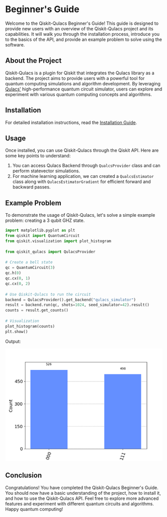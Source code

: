 # Beginner's Guide

Welcome to the Qiskit-Qulacs Beginner's Guide! This guide is designed to provide new users with an overview of the Qiskit-Qulacs project and its capabilities. It will walk you through the installation process, introduce you to the basics of the API, and provide an example problem to solve using the software.

## About the Project

Qiskit-Qulacs is a plugin for Qiskit that integrates the Qulacs library as a backend. The project aims to provide users with a powerful tool for quantum computing simulations and algorithm development. By leveraging [Qulacs'](https://github.com/qulacs/qulacs#performance) high-performance quantum circuit simulator, users can explore and experiment with various quantum computing concepts and algorithms.

## Installation

For detailed installation instructions, read the [Installation Guide](INSTALL.md).

## Usage

Once installed, you can use Qiskit-Qulacs through the Qiskit API. Here are some key points to understand:

1. You can access Qulacs Backend through `QualcsProvider` class and can perform statevector simulations.
2. For machine learning application, we can created a `QualcsEstimator` class along with `QulacsEstimatorGradient` for efficient forward and backward passes.


## Example Problem

To demonstrate the usage of Qiskit-Qulacs, let's solve a simple example problem: creating a 3 qubit GHZ state.

```python
import matplotlib.pyplot as plt
from qiskit import QuantumCircuit
from qiskit.visualization import plot_histogram

from qiskit_qulacs import QulacsProvider

# Create a bell state
qc = QuantumCircuit(3)
qc.h(0)
qc.cx(0, 1)
qc.cx(0, 2)

# Use Qiskit-Qulacs to run the circuit
backend = QulacsProvider().get_backend("qulacs_simulator")
result = backend.run(qc, shots=1024, seed_simulator=42).result()
counts = result.get_counts()

# Visualization
plot_histogram(counts)
plt.show()
```

Output:

<img src='../_static/images/ghz_state.png' alt='3_qubit_ghz_state' width=500>

## Conclusion

Congratulations! You have completed the Qiskit-Qulacs Beginner's Guide. You should now have a basic understanding of the project, how to install it, and how to use the Qiskit-Qulacs API. Feel free to explore more advanced features and experiment with different quantum circuits and algorithms. Happy quantum computing!
